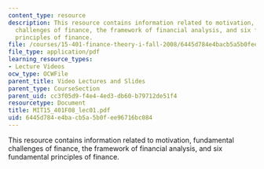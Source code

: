 ```yaml
---
content_type: resource
description: This resource contains information related to motivation, fundamental
  challenges of finance, the framework of financial analysis, and six fundamental
  principles of finance.
file: /courses/15-401-finance-theory-i-fall-2008/6445d784e4bacb5a5b0fee96716bc084_MIT15_401F08_lec01.pdf
file_type: application/pdf
learning_resource_types:
- Lecture Videos
ocw_type: OCWFile
parent_title: Video Lectures and Slides
parent_type: CourseSection
parent_uid: cc3f05d9-f4e4-4ed3-db60-b79712de51f4
resourcetype: Document
title: MIT15_401F08_lec01.pdf
uid: 6445d784-e4ba-cb5a-5b0f-ee96716bc084
---
```

This resource contains information related to motivation, fundamental challenges of finance, the framework of financial analysis, and six fundamental principles of finance.

